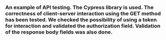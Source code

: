 ### An example of API testing. The Cypress library is used. The correctness of client-server interaction using the GET method has been tested. We checked the possibility of using a token for interaction and validated the authorization field. Validation of the response body fields was also done.